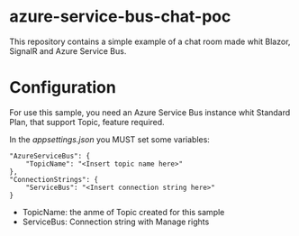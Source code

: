 # azure-service-bus-chat-poc

This repository contains a simple example of a chat room made whit Blazor, SignalR and Azure Service Bus.

# Configuration
For use this sample, you need an Azure Service Bus instance whit Standard Plan, that support Topic, feature required.

In the *appsettings.json* you MUST set some variables:

    "AzureServiceBus": {
	    "TopicName": "<Insert topic name here>"
    },
    "ConnectionStrings": {
	    "ServiceBus": "<Insert connection string here>"
	}
  

 - TopicName: the anme of Topic created for this sample
 - ServiceBus: Connection string with Manage rights